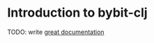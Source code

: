 # Introduction to bybit-clj

TODO: write [great documentation](http://jacobian.org/writing/what-to-write/)
